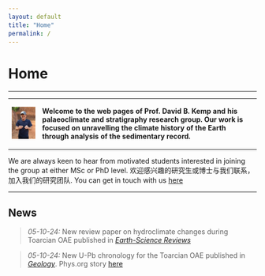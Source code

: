 ```yaml
---
layout: default
title: "Home"
permalink: /
---
```


# Home
* * *
<table>
    <tr>
        <td>
            <img src="/images/photo.jpeg" alt="David B. Kemp">
        </td>
        <td valign="top">
            <p><b><b>Welcome to the web pages of Prof. David B. Kemp and his palaeoclimate and stratigraphy research group. Our work is focused on unravelling the climate history of the Earth through analysis of the sedimentary record.</b></b></p>
        </td>
    </tr>
</table>
  
We are always keen to hear from motivated students interested in joining the group at either MSc or PhD level. 欢迎感兴趣的研究生或博士与我们联系，加入我们的研究团队. You can get in touch with us [here](mailto:davidkemp@cug.edu.cn)
* * *

## News
> *05-10-24:* New review paper on hydroclimate changes during Toarcian OAE published in [*Earth-Science Reviews*](https://www.sciencedirect.com/science/article/abs/pii/S0012825224002745)
  
> *05-10-24:* New U-Pb chronology for the Toarcian OAE published in [*Geology*](https://pubs.geoscienceworld.org/gsa/geology/article-abstract/52/12/891/648350/The-timing-and-duration-of-large-scale-carbon). Phys.org story [here](https://phys.org/news/2024-10-scientists-duration-major-hyperthermal-event.html)


